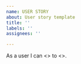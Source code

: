 ```yaml
---
name: USER STORY
about: User story template
title: ''
labels: ''
assignees: ''

---
```


As a user I can <> to <>.
